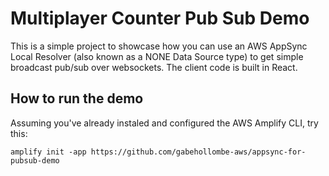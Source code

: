 # Multiplayer Counter Pub Sub Demo

This is a simple project to showcase how you can use an AWS AppSync Local Resolver (also known as a NONE Data Source type) to get simple broadcast pub/sub over websockets. The client code is built in React.

## How to run the demo

Assuming you've already instaled and configured the AWS Amplify CLI, try this:

```
amplify init -app https://github.com/gabehollombe-aws/appsync-for-pubsub-demo
```
